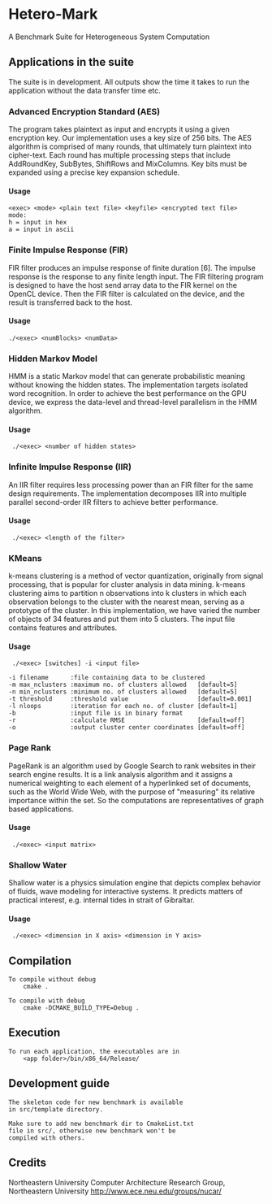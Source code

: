 # Hetero-Mark

A Benchmark Suite for Heterogeneous System Computation

## Applications in the suite

The suite is in development. All outputs show the time it takes to run the application without the data transfer time etc.

### Advanced Encryption Standard (AES)

The program takes plaintext as input and encrypts it using a given encryption key. Our implementation uses a key size of 256 bits. The AES algorithm is comprised of many rounds, that ultimately turn plaintext into cipher-text. Each round has multiple processing steps that include AddRoundKey, SubBytes, ShiftRows and MixColumns. Key bits must be expanded using a precise key expansion schedule.

#### Usage

    <exec> <mode> <plain text file> <keyfile> <encrypted text file>
    mode:
    h = input in hex
    a = input in ascii

### Finite Impulse Response (FIR)

FIR filter produces an impulse response of finite duration [6]. The impulse response is the response to any finite length input. The FIR filtering program is designed to have the host send array data to the FIR kernel on the OpenCL device. Then the FIR filter is calculated on the device, and the result is transferred back to the host.

#### Usage

    ./<exec> <numBlocks> <numData>

### Hidden Markov Model

HMM is a static Markov model
that can generate probabilistic meaning without knowing the
hidden states. The implementation
targets isolated word recognition. In order to achieve the
best performance on the GPU device, we express the data-level
and thread-level parallelism in the HMM algorithm.

#### Usage
     ./<exec> <number of hidden states>

### Infinite Impulse Response (IIR)

An IIR filter requires less processing
power than an FIR filter for
the same design requirements. The implementation decomposes
IIR into multiple parallel second-order IIR filters to achieve better
performance.

#### Usage

     ./<exec> <length of the filter>

### KMeans

k-means clustering is a method of vector quantization, originally from signal processing, that is popular for cluster analysis in data mining. k-means clustering aims to partition n observations into k clusters in which each observation belongs to the cluster with the nearest mean, serving as a prototype of the cluster. In this implementation, we have varied the number of objects of 34 features and put them into 5 clusters. The input file contains features and attributes.

#### Usage
     ./<exec> [switches] -i <input file>

	-i filename      :file containing data to be clustered
	-m max_nclusters :maximum no. of clusters allowed   [default=5]
	-n min_nclusters :minimum no. of clusters allowed   [default=5]
	-t threshold     :threshold value                   [default=0.001]
	-l nloops        :iteration for each no. of cluster [default=1]
	-b               :input file is in binary format
	-r               :calculate RMSE                    [default=off]
	-o               :output cluster center coordinates [default=off]

### Page Rank

PageRank is an algorithm used by Google Search to rank websites in their search engine results. It is a link analysis algorithm and it assigns a numerical weighting to each element of a hyperlinked set of documents, such as the World Wide Web, with the purpose of "measuring" its relative importance within the set. So the computations are representatives of graph based applications.

#### Usage
     ./<exec> <input matrix>

### Shallow Water

Shallow water is a physics simulation engine that depicts complex behavior of fluids, wave modeling for interactive systems. It predicts matters of practical interest, e.g. internal tides in strait of Gibraltar.

#### Usage
     ./<exec> <dimension in X axis> <dimension in Y axis>


## Compilation

    To compile without debug
        cmake .

    To compile with debug
        cmake -DCMAKE_BUILD_TYPE=Debug .


## Execution

    To run each application, the executables are in
        <app folder>/bin/x86_64/Release/

## Development guide

    The skeleton code for new benchmark is available
    in src/template directory.

    Make sure to add new benchmark dir to CmakeList.txt
    file in src/, otherwise new benchmark won't be
    compiled with others.

## Credits

Northeastern University Computer Architecture Research Group,
Northeastern University
http://www.ece.neu.edu/groups/nucar/




